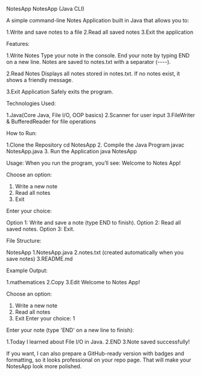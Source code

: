 NotesApp
NotesApp (Java CLI)

A simple command-line Notes Application built in Java that allows you to:

1.Write and save notes to a file
2.Read all saved notes
3.Exit the application

Features:

1.Write Notes 
Type your note in the console.
End your note by typing END on a new line.
Notes are saved to notes.txt with a separator (----).

2.Read Notes
Displays all notes stored in notes.txt.
If no notes exist, it shows a friendly message.

3.Exit Application
Safely exits the program.

Technologies Used:

1.Java(Core Java, File I/O, OOP basics)
2.Scanner for user input
3.FileWriter & BufferedReader for file operations

How to Run:

1.Clone the Repository
cd NotesApp
2. Compile the Java Program
javac NotesApp.java
3. Run the Application
java NotesApp

Usage:
When you run the program, you’ll see:
Welcome to Notes App!

Choose an option:

1. Write a new note
2. Read all notes
3. Exit

Enter your choice:

Option 1: Write and save a note (type END to finish).
Option 2: Read all saved notes.
Option 3: Exit.

File Structure:

NotesApp
1.NotesApp.java
2.notes.txt   (created automatically when you save notes)
3.README.md

Example Output:

1.mathematices
2.Copy
3.Edit
Welcome to Notes App!

Choose an option:

1. Write a new note
2. Read all notes
3. Exit
Enter your choice: 1

Enter your note (type 'END' on a new line to finish):

1.Today I learned about File I/O in Java.
2.END
3.Note saved successfully!


If you want, I can also prepare a GitHub-ready version with badges and formatting, so it looks professional on your repo page. That will make your NotesApp look more polished.
